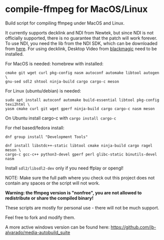 # compile-ffmpeg for MacOS/Linux

Build script for compiling ffmpeg under MacOS and Linux.

It currently supports decklink and NDI from Newtek, but since NDI is not officially supported, there is no guarantee that the patch will work forever. To use NDI, you need the lib from the NDI SDK, which can be downloaded from [here](https://www.ndi.tv/sdk/). For using decklink, Desktop Video from [blackmagic](https://www.blackmagicdesign.com/de/support/) need to be installed.

For MacOS is needed: homebrew with installed:

```
cmake git wget curl pkg-config nasm autoconf automake libtool autogen \
gnu-sed sdl2 shtool ninja-build cargo cargo-c meson
```

For Linux (ubuntu/debian) is needed:

```
sudo apt install autoconf automake build-essential libtool pkg-config texi2html \
yasm cmake curl git wget gperf ninja-build cargo cargo-c nasm meson
```
On Ubuntu install cargo-c with `cargo install cargo-c`

For rhel based/fedora install:

```
dnf group install "Development Tools"

dnf install libstdc++-static libtool cmake ninja-build cargo ragel meson \
cargo-c gcc-c++ python3-devel gperf perl glibc-static binutils-devel nasm 
```

Install `sdl2/libsdl2-dev` only if you need ffplay or opengl!

NOTE: Make sure the full path where you check out this project does not contain any spaces or the script will not work.

**Warning: the ffmpeg version is "nonfree", you are not allowed to redistribute or share the compiled binary!**

These scripts are mostly for personal use - there will not be much support.

Feel free to fork and modify them.

A more active windows version can be found here: https://github.com/jb-alvarado/media-autobuild_suite
